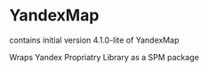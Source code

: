 # YandexMap

contains initial version 4.1.0-lite of YandexMap

Wraps Yandex Propriatry Library as a SPM package
